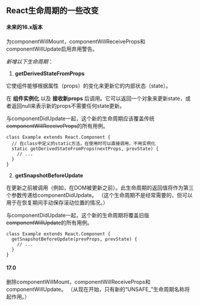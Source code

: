 
## React生命周期的一些改变

#### 未来的16.x版本

为componentWillMount，componentWillReceiveProps和componentWillUpdate启用弃用警告。

_新增以下生命周期_：
1. **getDerivedStateFromProps**

它使组件能够根据属性（props）的变化来更新它的内部状态（state）。

在 **组件实例化** 以及 **接收新props** 后调用。它可以返回一个对象来更新state，或者返回null来表示新的props不需要任何state更新。

与componentDidUpdate一起，这个新的生命周期应该覆盖传统~~componentWillReceiveProps~~的所有用例。

```
class Example extends React.Component {
  // 在class中定义的static方法，在使用时可以直接调用，不用实例化
  static getDerivedStateFromProps(nextProps, prevState) {
    // ...
  }
}
```

2. **getSnapshotBeforeUpdate**

在更新之前被调用（例如，在DOM被更新之前）。此生命周期的返回值将作为第三个参数传递给componentDidUpdate。 （这个生命周期不是经常需要的，但可以用于在恢复期间手动保存滚动位置的情况。）

与componentDidUpdate一起，这个新的生命周期将覆盖旧版~~componentWillUpdate~~的所有用例。
```
class Example extends React.Component {
  getSnapshotBeforeUpdate(prevProps, prevState) {
    // ...
  }
}
```

#### 17.0

删除componentWillMount，componentWillReceiveProps和componentWillUpdate。 （从现在开始，只有新的“UNSAFE_”生命周期名称将起作用。）
